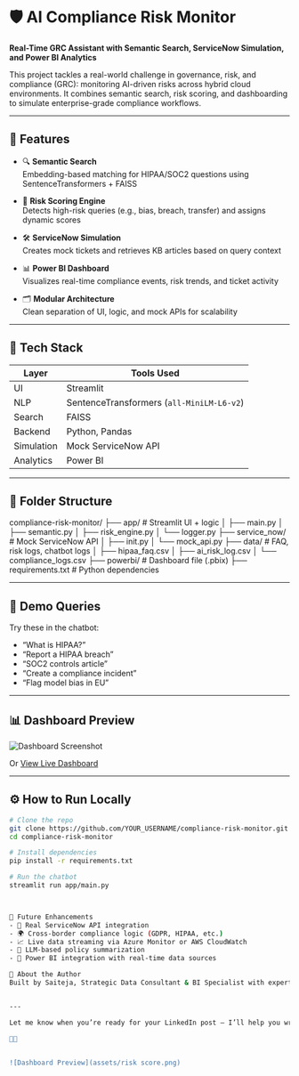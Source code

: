# 🛡️ AI Compliance Risk Monitor
**Real-Time GRC Assistant with Semantic Search, ServiceNow Simulation, and Power BI Analytics**

This project tackles a real-world challenge in governance, risk, and compliance (GRC): monitoring AI-driven risks across hybrid cloud environments. It combines semantic search, risk scoring, and dashboarding to simulate enterprise-grade compliance workflows.

---

## 🚀 Features

- 🔍 **Semantic Search**  
  Embedding-based matching for HIPAA/SOC2 questions using SentenceTransformers + FAISS

- 🧠 **Risk Scoring Engine**  
  Detects high-risk queries (e.g., bias, breach, transfer) and assigns dynamic scores

- 🛠️ **ServiceNow Simulation**  
  Creates mock tickets and retrieves KB articles based on query context

- 📊 **Power BI Dashboard**  
  Visualizes real-time compliance events, risk trends, and ticket activity

- 🗂️ **Modular Architecture**  
  Clean separation of UI, logic, and mock APIs for scalability

---

## 🧠 Tech Stack

| Layer        | Tools Used                                      |
|--------------|--------------------------------------------------|
| UI           | Streamlit                                       |
| NLP          | SentenceTransformers (`all-MiniLM-L6-v2`)       |
| Search       | FAISS                                            |
| Backend      | Python, Pandas                                   |
| Simulation   | Mock ServiceNow API                              |
| Analytics    | Power BI                                         |

---

## 📁 Folder Structure
compliance-risk-monitor/ ├── app/               # Streamlit UI + logic │   ├── main.py │   ├── semantic.py │   ├── risk_engine.py │   └── logger.py ├── service_now/       # Mock ServiceNow API │   ├── init.py │   └── mock_api.py ├── data/              # FAQ, risk logs, chatbot logs │   ├── hipaa_faq.csv │   ├── ai_risk_log.csv │   └── compliance_logs.csv ├── powerbi/           # Dashboard file (.pbix) ├── requirements.txt   # Python dependencies

---

## 🧪 Demo Queries

Try these in the chatbot:
- “What is HIPAA?”
- “Report a HIPAA breach”
- “SOC2 controls article”
- “Create a compliance incident”
- “Flag model bias in EU”

---

## 📊 Dashboard Preview

![Dashboard Screenshot](link-to-screenshot.png)

Or [View Live Dashboard](https://app.powerbi.com/links/YOUR_DASHBOARD_LINK)

---

## ⚙️ How to Run Locally

```bash
# Clone the repo
git clone https://github.com/YOUR_USERNAME/compliance-risk-monitor.git
cd compliance-risk-monitor

# Install dependencies
pip install -r requirements.txt

# Run the chatbot
streamlit run app/main.py



🧭 Future Enhancements
- 🔗 Real ServiceNow API integration
- 🌍 Cross-border compliance logic (GDPR, HIPAA, etc.)
- 📈 Live data streaming via Azure Monitor or AWS CloudWatch
- 🧠 LLM-based policy summarization
- 🧮 Power BI integration with real-time data sources

🙋 About the Author
Built by Saiteja, Strategic Data Consultant & BI Specialist with expertise in GRC, healthcare analytics, and AI/ML integration. Passionate about building enterprise-grade solutions that blend compliance, intelligence, and impact.


---

Let me know when you’re ready for your LinkedIn post — I’ll help you write a high-impact announcement that showcases this project to recruiters and peers. You're building a portfolio that truly stands out!




![Dashboard Preview](assets/risk score.png)
